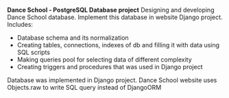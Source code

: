 **Dance School - PostgreSQL Database project**
Designing and developing Dance School database. Implement this database in website Django project. Includes:
- Database schema and its normalization
- Creating tables, connections, indexes of db and filling it with data using SQL scripts
- Making queries pool for selecting data of different complexity
- Сreating triggers and procedures that was used in Django project

Database was implemented in Django project. Dance School website uses Objects.raw to write SQL query instead of DjangoORM
